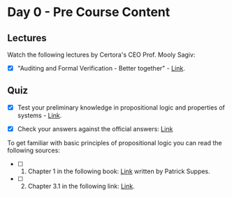 # Day 0 - Pre Course Content

## Lectures
Watch the following lectures by Certora's CEO Prof. Mooly Sagiv:

- [x] "Auditing and Formal Verification - Better together" - [Link](https://youtu.be/VGSsPIsbb6U).

## Quiz

- [x] Test your preliminary knowledge in propositional logic and properties of systems - [Link](https://docs.google.com/document/d/19lLWqTrm_bzDdY9Uk-LpTSkgabk9WGtuCTPLDzSoraM/edit?usp=sharing).

- [x] Check your answers against the official answers: [Link](https://docs.google.com/document/d/1q6N6lMopjQvCaLQVDN844qs2zFueUTuPEW7CBIjyOmQ/edit?usp=sharing)

To get familiar with basic principles of propositional logic you can read the following sources:
- [ ] 1. Chapter 1 in the following book: [Link](http://web.mit.edu/gleitz/www/Introduction%20to%20Logic%20-%20P.%20Suppes%20(1957)%20WW.pdf) written by Patrick Suppes.
- [ ] 2. Chapter 3.1 in the following link: [Link](http://discrete.openmathbooks.org/dmoi2/sec_propositional.html).
